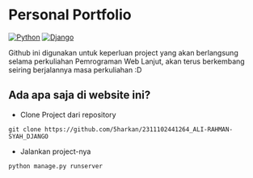# Personal Portfolio

[![Python](https://img.shields.io/badge/Python-3776AB?logo=python&logoColor=fff)](#)
[![Django](https://img.shields.io/badge/Django-%23092E20.svg?logo=django&logoColor=white)](#)

Github ini digunakan untuk keperluan project yang akan berlangsung selama perkuliahan Pemrograman Web Lanjut, akan terus berkembang seiring berjalannya masa perkuliahan :D

## Ada apa saja di website ini?

- Clone Project dari repository
```commandline
git clone https://github.com/5harkan/2311102441264_ALI-RAHMAN-SYAH_DJANGO
```

- Jalankan project-nya
```commandline
python manage.py runserver
```
